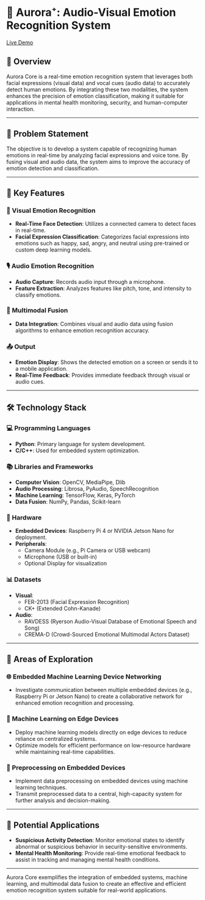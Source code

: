 # 🔵 Aurora⁺: Audio-Visual Emotion Recognition System

[Live Demo](https://aurora-core.vercel.app/about)

## 📘 Overview

Aurora Core is a real-time emotion recognition system that leverages both facial expressions (visual data) and vocal cues (audio data) to accurately detect human emotions. By integrating these two modalities, the system enhances the precision of emotion classification, making it suitable for applications in mental health monitoring, security, and human-computer interaction.

---

## 🧠 Problem Statement

The objective is to develop a system capable of recognizing human emotions in real-time by analyzing facial expressions and voice tone. By fusing visual and audio data, the system aims to improve the accuracy of emotion detection and classification.

---

## 🔑 Key Features

### 🎥 Visual Emotion Recognition

- **Real-Time Face Detection**: Utilizes a connected camera to detect faces in real-time.
- **Facial Expression Classification**: Categorizes facial expressions into emotions such as happy, sad, angry, and neutral using pre-trained or custom deep learning models.

### 🎙️ Audio Emotion Recognition

- **Audio Capture**: Records audio input through a microphone.
- **Feature Extraction**: Analyzes features like pitch, tone, and intensity to classify emotions.

### 🔗 Multimodal Fusion

- **Data Integration**: Combines visual and audio data using fusion algorithms to enhance emotion recognition accuracy.

### 📤 Output

- **Emotion Display**: Shows the detected emotion on a screen or sends it to a mobile application.
- **Real-Time Feedback**: Provides immediate feedback through visual or audio cues.

---

## 🛠️ Technology Stack

### 💻 Programming Languages

- **Python**: Primary language for system development.
- **C/C++**: Used for embedded system optimization.

### 📚 Libraries and Frameworks

- **Computer Vision**: OpenCV, MediaPipe, Dlib
- **Audio Processing**: Librosa, PyAudio, SpeechRecognition
- **Machine Learning**: TensorFlow, Keras, PyTorch
- **Data Fusion**: NumPy, Pandas, Scikit-learn

### 🧰 Hardware

- **Embedded Devices**: Raspberry Pi 4 or NVIDIA Jetson Nano for deployment.
- **Peripherals**:
  - Camera Module (e.g., Pi Camera or USB webcam)
  - Microphone (USB or built-in)
  - Optional Display for visualization

### 📊 Datasets

- **Visual**:
  - FER-2013 (Facial Expression Recognition)
  - CK+ (Extended Cohn-Kanade)
- **Audio**:
  - RAVDESS (Ryerson Audio-Visual Database of Emotional Speech and Song)
  - CREMA-D (Crowd-Sourced Emotional Multimodal Actors Dataset)

---

## 🔬 Areas of Exploration

### 🌐 Embedded Machine Learning Device Networking

- Investigate communication between multiple embedded devices (e.g., Raspberry Pi or Jetson Nano) to create a collaborative network for enhanced emotion recognition and processing.

### 🧠 Machine Learning on Edge Devices

- Deploy machine learning models directly on edge devices to reduce reliance on centralized systems.
- Optimize models for efficient performance on low-resource hardware while maintaining real-time capabilities.

### 🧹 Preprocessing on Embedded Devices

- Implement data preprocessing on embedded devices using machine learning techniques.
- Transmit preprocessed data to a central, high-capacity system for further analysis and decision-making.

---

## 🚀 Potential Applications

- **Suspicious Activity Detection**: Monitor emotional states to identify abnormal or suspicious behavior in security-sensitive environments.
- **Mental Health Monitoring**: Provide real-time emotional feedback to assist in tracking and managing mental health conditions.

---

Aurora Core exemplifies the integration of embedded systems, machine learning, and multimodal data fusion to create an effective and efficient emotion recognition system suitable for real-world applications.
